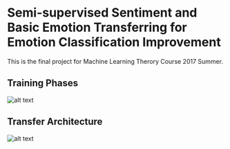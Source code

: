 # Semi-supervised Sentiment and Basic Emotion Transferring for Emotion Classification Improvement

This is the final project for Machine Learning Therory Course 2017 Summer.

## Training Phases

![alt text](https://github.com/yenhao/Machine-Learning-Course/blob/master/CNN_Emotion_Analysis/Training%20Phases.png "The Training Phases")

## Transfer Architecture

![alt text](https://github.com/yenhao/Machine-Learning-Course/blob/master/CNN_Emotion_Analysis/Transfer%20Architecture.png "The Network Architure ")
